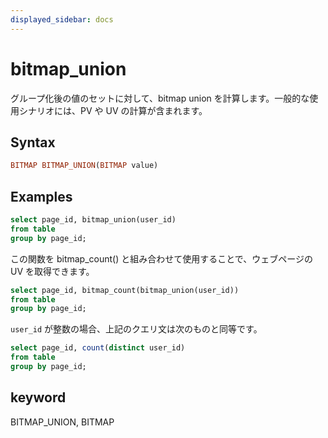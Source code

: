 ```yaml
---
displayed_sidebar: docs
---
```


# bitmap_union

グループ化後の値のセットに対して、bitmap union を計算します。一般的な使用シナリオには、PV や UV の計算が含まれます。

## Syntax

```Haskell
BITMAP BITMAP_UNION(BITMAP value)
```

## Examples

```sql
select page_id, bitmap_union(user_id)
from table
group by page_id;
```

この関数を bitmap_count() と組み合わせて使用することで、ウェブページの UV を取得できます。

```sql
select page_id, bitmap_count(bitmap_union(user_id))
from table
group by page_id;
```

`user_id` が整数の場合、上記のクエリ文は次のものと同等です。

```sql
select page_id, count(distinct user_id)
from table
group by page_id;
```

## keyword

BITMAP_UNION, BITMAP